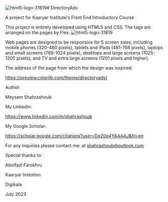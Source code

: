 ![html5-logo-31819](https://github.com/mysm91/DirectoryAds/assets/120313407/080e7c93-e04d-4d3a-99cc-a9c9229150c6)# DirectoryAds

A project for Kaaryar Institute's Front End Introductory Course

This project is entirely developed using HTML5 and CSS. The tags are arranged on the pages by Flex.
![html5-logo-31819](https://github.com/mysm91/DirectoryAds/assets/120313407/a7e50f6b-3438-4464-929d-27c7e7bdb73c)



Web pages are designed to be responsive for 5 screen sizes, including mobile phones (320-480 pixels), tablets and iPads (481-768 pixels), laptops and small screens (769-1024 pixels), desktops and large screens (1025-1200 pixels), and TV and extra large screens (1201 pixels and higher).


The address of the page from which the design was inspired:

https://preview.colorlib.com/theme/directoryads/

Author:

Meysam Shahrashoub

My LinkedIn:

https://www.linkedin.com/in/shahrashoub

My Google Scholar:

https://scholar.google.com/citations?user=Dq20p4YAAAAJ&hl=en

For any inquiries please contact me: at shahrashoub@outlook.com

Special thanks to:

Abolfazl Farokhru

Kaaryar Instution

Digikala

July 2023
